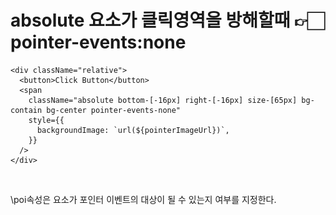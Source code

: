 # absolute 요소가 클릭영역을 방해할때 👉🏻 pointer-events:none

```tsx
<div className="relative">
  <button>Click Button</button>
  <span
    className="absolute bottom-[-16px] right-[-16px] size-[65px] bg-contain bg-center pointer-events-none"
    style={{
      backgroundImage: `url(${pointerImageUrl})`,
    }}
  />
</div>
```

<figure><img src="../.gitbook/assets/스크린샷 2024-12-27 오후 4.53.25.png" alt=""><figcaption></figcaption></figure>

\poi속성은 요소가 포인터 이벤트의 대상이 될 수 있는지 여부를 지정한다.

